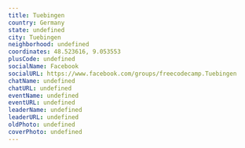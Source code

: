 ```yaml
---
title: Tuebingen
country: Germany
state: undefined
city: Tuebingen
neighborhood: undefined
coordinates: 48.523616, 9.053553
plusCode: undefined
socialName: Facebook
socialURL: https://www.facebook.com/groups/freecodecamp.Tuebingen
chatName: undefined
chatURL: undefined
eventName: undefined
eventURL: undefined
leaderName: undefined
leaderURL: undefined
oldPhoto: undefined
coverPhoto: undefined
---
```

